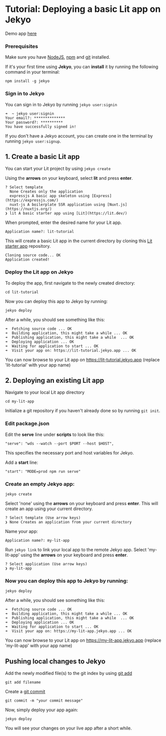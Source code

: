# Tutorial: Deploying a basic Lit app on Jekyo

Demo app [here](https://lit-demo.jekyo.app/)

### Prerequisites

Make sure you have [NodeJS](https://nodejs.org/en/download/), [npm](https://docs.npmjs.com/downloading-and-installing-node-js-and-npm) and [git](https://github.com/git-guides/install-git) installed.

If it's your first time using **Jekyo**, you can **install** it by running the following command in your terminal:

`npm install -g jekyo`

### Sign in to Jekyo

You can sign in to Jekyo by running `jekyo user:signin`

```
➜  ~ jekyo user:signin 
Your email?: **************
Your password?: **********
You have successfully signed in!
```
If you don't have a Jekyo account, you can create one in the terminal by running `jekyo user:signup`. 

## 1. Create a basic Lit app

You can start your Lit project by using `jekyo create`

Using the **arrows** on your keyboard, select **lit** and press **enter**.  
```
? Select template
  None Creates only the application
  expressjs A basic app skeleton using [Express](https://expressjs.com/)     
  nuxt-js A boilerplate SSR application using [Nuxt.js](https://nuxtjs.org/) 
❯ lit A basic starter app using [Lit](https://lit.dev/)
```
When prompted, enter the desired name for your Lit app. 

`Application name?: lit-tutorial`

This will create a basic Lit app in the current directory by cloning this [Lit starter app](https://github.com/jekyo/lit-getting-started) repository.

```
Cloning source code... OK
Application created!
```

### Deploy the Lit app on Jekyo

To deploy the app, first navigate to the newly created directory:

`cd lit-tutorial`

Now you can deploy this app to Jekyo by running: 

`jekyo deploy`

After a while, you should see something like this:

```
➜  Fetching source code ... OK
➜  Building application, this might take a while ... OK
➜  Publishing application, this might take a while  ... OK
➜  Deploying application ... OK        
➜  Waiting for application to start ... OK
➜  Visit your app on: https://lit-tutorial.jekyo.app ... OK
```

You can now browse to your Lit app on https://lit-tutorial.jekyo.app (replace 'lit-tutorial' with your app name)

## 2. Deploying an existing Lit app

Navigate to your local Lit app directory

`cd my-lit-app`

Initialize a git repository if you haven't already done so by running `git init`. 

### Edit package.json

Edit the **serve** line under **scripts** to look like this: 

```
"serve": "wds --watch --port $PORT --host $HOST",
```
This specifies the necessary port and host variables for Jekyo.

Add a **start** line: 

```
"start": "MODE=prod npm run serve"
```

### Create an empty Jekyo app:

`jekyo create` 

Select 'none' using the **arrows** on your keyboard and press **enter**. This will create an app using your current directory. 

```
? Select template (Use arrow keys)
❯ None Creates an application from your current directory
```

Name your app: 

`Application name?: my-lit-app`

Run `jekyo link` to link your local app to the remote Jekyo app. Select 'my-lit-app' using the **arrows** on your keyboard and press **enter**.

```
? Select application (Use arrow keys)
❯ my-lit-app
```
### Now you can deploy this app to Jekyo by running: 

`jekyo deploy`

After a while, you should see something like this:

```
➜  Fetching source code ... OK
➜  Building application, this might take a while ... OK
➜  Publishing application, this might take a while  ... OK
➜  Deploying application ... OK        
➜  Waiting for application to start ... OK
➜  Visit your app on: https://my-lit-app.jekyo.app ... OK
```

You can now browse to your Lit app on https://my-lit-app.jekyo.app (replace 'my-lit-app' with your app name)

## Pushing local changes to Jekyo 

Add the newly modified file(s) to the git index by using [git add](https://www.atlassian.com/git/tutorials/saving-changes)

`git add filename`

Create a [git commit](https://github.com/git-guides/git-commit)

`git commit -m "your commit message"`

Now, simply deploy your app again:

`jekyo deploy`

You will see your changes on your live app after a short while. 
